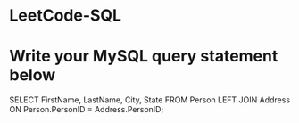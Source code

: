# LeetCode-SQL

# Write your MySQL query statement below
SELECT FirstName, LastName, City, State
FROM Person
LEFT JOIN Address
ON Person.PersonID = Address.PersonID;
